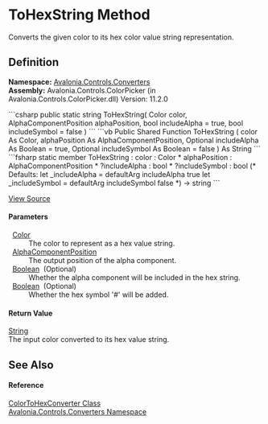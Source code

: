 # ToHexString Method


Converts the given color to its hex color value string representation.



## Definition
**Namespace:** <a href="N_Avalonia_Controls_Converters">Avalonia.Controls.Converters</a>  
**Assembly:** Avalonia.Controls.ColorPicker (in Avalonia.Controls.ColorPicker.dll) Version: 11.2.0

<Tabs groupId="api-code-preview">
<TabItem value="csharp" label="C#">
```csharp
public static string ToHexString(
	Color color,
	AlphaComponentPosition alphaPosition,
	bool includeAlpha = true,
	bool includeSymbol = false
)
```
</TabItem>
<TabItem value="vb" label="VB">
```vb
Public Shared Function ToHexString ( 
	color As Color,
	alphaPosition As AlphaComponentPosition,
	Optional includeAlpha As Boolean = true,
	Optional includeSymbol As Boolean = false
) As String
```
</TabItem>
<TabItem value="fsharp" label="F#">
```fsharp
static member ToHexString : 
        color : Color * 
        alphaPosition : AlphaComponentPosition * 
        ?includeAlpha : bool * 
        ?includeSymbol : bool 
(* Defaults:
        let _includeAlpha = defaultArg includeAlpha true
        let _includeSymbol = defaultArg includeSymbol false
*)
-> string 
```
</TabItem>
</Tabs>



<a href="https://github.com/AvaloniaUI/Avalonia/tree/master/src/Avalonia.Controls.ColorPicker/Converters/ColorToHexConverter.cs#L90" title="View the source code">View Source</a>



#### Parameters
<dl><dt>  <a href="T_Avalonia_Media_Color">Color</a></dt><dd>The color to represent as a hex value string.</dd><dt>  <a href="T_Avalonia_Controls_AlphaComponentPosition">AlphaComponentPosition</a></dt><dd>The output position of the alpha component.</dd><dt>  <a href="https://learn.microsoft.com/dotnet/api/system.boolean" target="_blank" rel="noopener noreferrer">Boolean</a>  (Optional)</dt><dd>Whether the alpha component will be included in the hex string.</dd><dt>  <a href="https://learn.microsoft.com/dotnet/api/system.boolean" target="_blank" rel="noopener noreferrer">Boolean</a>  (Optional)</dt><dd>Whether the hex symbol '#' will be added.</dd></dl>

#### Return Value
<a href="https://learn.microsoft.com/dotnet/api/system.string" target="_blank" rel="noopener noreferrer">String</a>  
The input color converted to its hex value string.

## See Also


#### Reference
<a href="T_Avalonia_Controls_Converters_ColorToHexConverter">ColorToHexConverter Class</a>  
<a href="N_Avalonia_Controls_Converters">Avalonia.Controls.Converters Namespace</a>  
